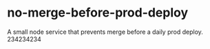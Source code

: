 # no-merge-before-prod-deploy
A small node service that prevents merge before a daily prod deploy.
234234234
